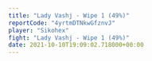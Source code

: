 ```yaml
---
title: "Lady Vashj - Wipe 1 (49%)"
reportCode: "4yrtmDTNkwGfznvJ"
player: "Sikohex"
fight: "Lady Vashj - Wipe 1 (49%)"
date: 2021-10-10T19:09:02.718000+00:00
---
```

